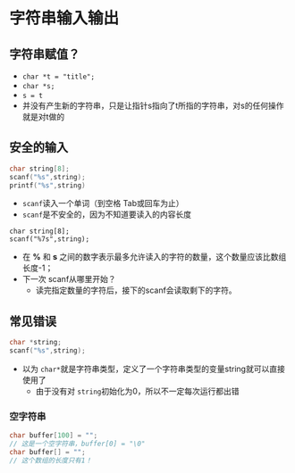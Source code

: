 # 字符串输入输出

## 字符串赋值？

- `char *t = "title";`
- `char *s;`
- `s = t`
- 并没有产生新的字符串，只是让指针s指向了t所指的字符串，对s的任何操作就是对t做的

## 安全的输入

```c
char string[8];
scanf("%s",string);
printf("%s",string)
```

- `scanf`读入一个单词（到空格 Tab或回车为止）
- `scanf`是不安全的，因为不知道要读入的内容长度

```
char string[8];
scanf("%7s",string);
```

- 在 **%** 和 **s** 之间的数字表示最多允许读入的字符的数量，这个数量应该比数组长度-1；
- 下一次 scanf从哪里开始？
  - 读完指定数量的字符后，接下的scanf会读取剩下的字符。

## 常见错误

```c
char *string;
scanf("%s",string);
```

- 以为 `char*`就是字符串类型，定义了一个字符串类型的变量string就可以直接使用了
  - 由于没有对 `string`初始化为0，所以不一定每次运行都出错

### 空字符串

```c
char buffer[100] = "";
// 这是一个空字符串，buffer[0] = "\0"
char buffer[] = "";
// 这个数组的长度只有1！
```

